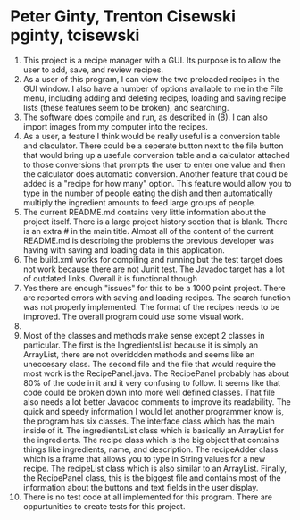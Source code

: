 Peter Ginty, Trenton Cisewski
pginty, tcisewski
======
1. This project is a recipe manager with a GUI. Its purpose is to allow the user to add, save, and review recipes.
2. As a user of this program, I can view the two preloaded recipes in the GUI window. I also have a number of options available to me in the File menu, including adding and deleting recipes, loading and saving recipe lists (these features seem to be broken), and searching.
3. The software does compile and run, as described in (B).  I can also import images from my computer into the recipes.
4. As a user, a feature I think would be really useful is a conversion table and claculator.  There could be a seperate button next to the file button that would bring up a usefule conversion table and a calculator attached to those conversions that prompts the user to enter one value and then the calculator does automatic conversion.  Another feature that could be added is a "recipe for how many" option.  This feature would allow you to type in the number of people eating the dish and then automatically multiply the ingredient amounts to feed large groups of people.
5. The current README.md contains very little information about the project itself. There is a large project history section that is blank. There is an extra # in the main title. Almost all of the content of the current README.md is describing the problems the previous developer was having with saving and loading data in this application.
6. The build.xml works for compiling and running but the test target does not work because there are not Junit test.  The Javadoc target has a lot of outdated links.  Overall it is functional though
7. Yes there are enough "issues" for this to be a 1000 point project.  There are reported errors with saving and loading recipes.  The search function was not properly implemented.  The format of the recipes needs to be improved.  The overall program could use some visual work.  
8. 
9. Most of the classes and methods make sense except 2 classes in particular.  The first is the IngredientsList because it is simply an ArrayList, there are not overiddden methods and seems like an uneccesary class.  The second file and the file that would require the most work is the RecipePanel.java.  The RecipePanel probably has about 80% of the code in it and it very confusing to follow.  It seems like that code could be broken down into more well defined classes.  That file also needs a lot better Javadoc comments to improve its readability.  The quick and speedy information I would let another programmer know is, the program has six classes.  The interface class which has the main inside of it.  The ingredientsList class which is basically an ArrayList for the ingredients.  The recipe class which is the big object that contains things like ingredients, name, and  description.  The recipeAdder class which is a frame that allows you to type in String values for a new recipe.  The recipeList class which is also similar to an ArrayList.  Finally, the RecipePanel class, this is the biggest file and contains most of the information about the buttons and text fields in the user display.
10. There is no test code at all implemented for this program.  There are oppurtunities to create tests for this project.
